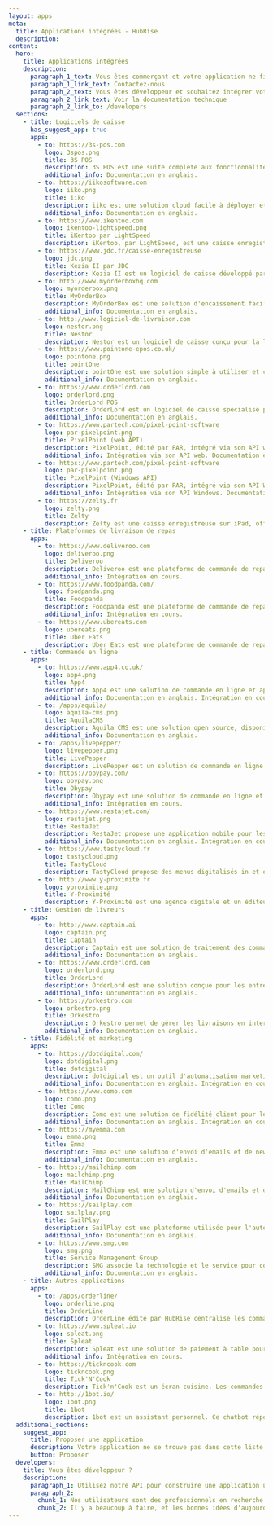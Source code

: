 ```yaml
---
layout: apps
meta:
  title: Applications intégrées - HubRise
  description:
content:
  hero:
    title: Applications intégrées
    description:
      paragraph_1_text: Vous êtes commerçant et votre application ne figure pas dans cette liste ?
      paragraph_1_link_text: Contactez-nous
      paragraph_2_text: Vous êtes développeur et souhaitez intégrer votre application à HubRise ?
      paragraph_2_link_text: Voir la documentation technique
      paragraph_2_link_to: /developers
  sections:
    - title: Logiciels de caisse
      has_suggest_app: true
      apps:
        - to: https://3s-pos.com
          logo: 3spos.png
          title: 3S POS
          description: 3S POS est une suite complète aux fonctionnalités personnalisables pour répondre aux besoins de chaque restaurant ou hôtelier.
          additional_info: Documentation en anglais.
        - to: https://iikosoftware.com
          logo: iiko.png
          title: iiko
          description: iiko est une solution cloud facile à déployer et à faire évoluer. Plus de 30.000 entreprises mono ou multisites l'utilisent pour automatiser leurs opérations.
          additional_info: Documentation en anglais.
        - to: https://www.ikentoo.com
          logo: ikentoo-lightspeed.png
          title: iKentoo par LightSpeed
          description: iKentoo, par LightSpeed, est une caisse enregistreuse cloud sur iPad pour la restauration et l'hôtellerie, avec une forte présence à l'international.
        - to: https://www.jdc.fr/caisse-enregistreuse
          logo: jdc.png
          title: Kezia II par JDC
          description: Kezia II est un logiciel de caisse développé par JDC, un leader français des solutions d'encaissement. Kezia II s'adapte à tous les types de commerces.
        - to: http://www.myorderboxhq.com
          logo: myorderbox.png
          title: MyOrderBox
          description: MyOrderBox est une solution d'encaissement facile à installer et à utiliser.
          additional_info: Documentation en anglais.
        - to: http://www.logiciel-de-livraison.com
          logo: nestor.png
          title: Nestor
          description: Nestor est un logiciel de caisse conçu pour la livraison à domicile et la vente à emporter.
        - to: https://www.pointone-epos.co.uk/
          logo: pointone.png
          title: pointOne
          description: pointOne est une solution simple à utiliser et complète avec gestion de stock, rapports et analyses des données.
          additional_info: Documentation en anglais.
        - to: https://www.orderlord.com
          logo: orderlord.png
          title: OrderLord POS
          description: OrderLord est un logiciel de caisse spécialisé pour la livraison. OrderLord offre de nombreuses fonctionnalités pour faciliter le travail en cuisine, la gestion de livreurs et l'analyse des données.
          additional_info: Documentation en anglais.
        - to: https://www.partech.com/pixel-point-software
          logo: par-pixelpoint.png
          title: PixelPoint (web API)
          description: PixelPoint, édité par PAR, intégré via son API web, répond aux besoins de la restauration et du divertissement, avec un focus sur la gestion des coûts, la prévention des pertes et la fidélisation.
          additional_info: Intégration via son API web. Documentation en anglais.
        - to: https://www.partech.com/pixel-point-software
          logo: par-pixelpoint.png
          title: PixelPoint (Windows API)
          description: PixelPoint, édité par PAR, intégré via son API Windows, répond aux besoins de la restauration et du divertissement, avec un focus sur la gestion des coûts, la prévention des pertes et la fidélisation.
          additional_info: Intégration via son API Windows. Documentation en anglais.
        - to: https://zelty.fr
          logo: zelty.png
          title: Zelty
          description: Zelty est une caisse enregistreuse sur iPad, offrant une solution complète et pensée pour les chaînes. La solution s'adapte cependant à tout type de restaurant.
    - title: Plateformes de livraison de repas
      apps:
        - to: https://www.deliveroo.com
          logo: deliveroo.png
          title: Deliveroo
          description: Deliveroo est une plateforme de commande de repas et d'épicerie en ligne. Les clients peuvent commander en ligne ou via une app mobile.
          additional_info: Intégration en cours.
        - to: https://www.foodpanda.com/
          logo: foodpanda.png
          title: Foodpanda
          description: Foodpanda est une plateforme de commande de repas avec service de livraison à domicile. Les clients peuvent commander en ligne ou via une app mobile.
          additional_info: Intégration en cours.
        - to: https://www.ubereats.com
          logo: ubereats.png
          title: Uber Eats
          description: Uber Eats est une plateforme de commande de repas avec service de livraison à domicile. Les clients peuvent commander en ligne ou via une app mobile.
    - title: Commande en ligne
      apps:
        - to: https://www.app4.co.uk/
          logo: app4.png
          title: App4
          description: App4 est une solution de commande en ligne et application mobile, qui s'adapte aux besoins de la vente à emporter, des cafés/restaurants et des commerces de détail alimentaire.
          additional_info: Documentation en anglais. Intégration en cours.
        - to: /apps/aquila/
          logo: aquila-cms.png
          title: AquilaCMS
          description: Aquila CMS est une solution open source, disponible pour l'édition et la création de sites e-commerce. Aquila CMS peut être téléchargé, ou utilisé avec les services de développement et d'hébergement proposés par l'éditeur.
          additional_info: Documentation en anglais.
        - to: /apps/livepepper/
          logo: livepepper.png
          title: LivePepper
          description: LivePepper est un solution de commande en ligne pour les restaurants, conçue pour la livraison à domicile et la vente à emporter. Adaptée aux indépendants comme aux chaînes. LivePepper est untilisé en France, en Grande-Bretagne et à l'international.
        - to: https://obypay.com/
          logo: obypay.png
          title: Obypay
          description: Obypay est une solution de commande en ligne et de commande à table pour les restaurants avec une conciergierie digitale pour les hotels.
          additional_info: Intégration en cours.
        - to: https://www.restajet.com/
          logo: restajet.png
          title: RestaJet
          description: RestaJet propose une application mobile pour les réservations et un site de commande en ligne pour les restaurants. Des outils de gestion de contenu et de marketing sont disponibles sur la console RestaJet.
          additional_info: Documentation en anglais. Intégration en cours.
        - to: https://www.tastycloud.fr
          logo: tastycloud.png
          title: TastyCloud
          description: TastyCloud propose des menus digitalisés in et out store pour les restaurants et les hôtels. L'offre comprend des menus sur tablettes, des porte-menus extérieurs, un site de click and collect, des écrans dynamiques, et une application mobile de prise de commande par scan de QR codes.
        - to: http://www.y-proximite.fr
          logo: yproximite.png
          title: Y-Proximité
          description: Y-Proximité est une agence digitale et un éditeur de solutions de commande en ligne pour les PME et les petits commerçants.
    - title: Gestion de livreurs
      apps:
        - to: http://www.captain.ai
          logo: captain.png
          title: Captain
          description: Captain est une solution de traitement des commandes et de tracking des livreurs.
          additional_info: Documentation en anglais.
        - to: https://www.orderlord.com
          logo: orderlord.png
          title: OrderLord
          description: OrderLord est une solution conçue pour les entreprises de livraison et les restaurants, permettant de suivre les livraisons grâce à une application mobile utilisant le GPS. OrderLord apporte aux clients une expérience de livraison transparente.
          additional_info: Documentation en anglais.
        - to: https://orkestro.com
          logo: orkestro.png
          title: Orkestro
          description: Orkestro permet de gérer les livraisons en interne ou de les externaliser à des opérateurs offrant des services de livraison à la demande.
          additional_info: Documentation en anglais.
    - title: Fidélité et marketing
      apps:
        - to: https://dotdigital.com/
          logo: dotdigital.png
          title: dotdigital
          description: dotdigital est un outil d'automatisation marketing omnicanal utilisé pour engager et créer des relations avec ses clients grâce à des ampagnes marketing par e-mail, SMS, notifications en push, chat et annonces sur les réseaux sociaux.
          additional_info: Documentation en anglais. Intégration en cours.
        - to: https://www.como.com
          logo: como.png
          title: Como
          description: Como est une solution de fidélité client pour les commerçants, les hôteliers et les restaurateurs permettant de personnaliser les offres grâce à l'analyse des données clients.
          additional_info: Documentation en anglais. Intégration en cours.
        - to: https://myemma.com
          logo: emma.png
          title: Emma
          description: Emma est une solution d'envoi d'emails et de newsletters personnalisés, avec support à la stratégie et à la conception de la campagne marketing.
          additional_info: Documentation en anglais.
        - to: https://mailchimp.com
          logo: mailchimp.png
          title: MailChimp
          description: MailChimp est une solution d'envoi d'emails et de newsletters personnalisés.
          additional_info: Documentation en anglais.
        - to: https://sailplay.com
          logo: sailplay.png
          title: SailPlay
          description: SailPlay est une plateforme utilisée pour l'automatisation des campagnes d'emailing. Elle permet de mieux connaître ses clients afin de les fidéliser.
          additional_info: Documentation en anglais.
        - to: https://www.smg.com
          logo: smg.png
          title: Service Management Group
          description: SMG associe la technologie et le service pour collecter et analyser vos données, afin de comprendre les comportements de vos clients et d'agir en conséquence.
          additional_info: Documentation en anglais.
    - title: Autres applications
      apps:
        - to: /apps/orderline/
          logo: orderline.png
          title: OrderLine
          description: OrderLine édité par HubRise centralise les commandes passées depuis un site e-commerce ou autre plateforme de commande en ligne. Les commandes sont ainsi gérées et imprimés.
        - to: https://www.spleat.io
          logo: spleat.png
          title: Spleat
          description: Spleat est une solution de paiement à table pour les bars et restaurants, qui permet aux clients de payer et de partager l'addition  depuis leur téléphone.
          additional_info: Intégration en cours.
        - to: https://tickncook.com
          logo: tickncook.png
          title: Tick'N'Cook
          description: Tick'n'Cook est un écran cuisine. Les commandes provenant de votre site Internet, de vos bornes ou de votre caisse apparaissent en temps réel sur des écrans tactiles. La solution est personnalisable avec possibilité de mettre en place des écrans spécialisés par atelier (bar, cuisine...).
        - to: http://1bot.io/
          logo: 1bot.png
          title: 1bot
          description: 1bot est un assistant personnel. Ce chatbot répond aux questions des clients et transmet un résumé de la conversation au magasin par SMS. Il est possible de prendre un rendez-vous, demander un rappel ou poser une question.
  additional_sections:
    suggest_app:
      title: Proposer une application
      description: Votre application ne se trouve pas dans cette liste ? Envoyez-nous quelques informations et HubRise se chargera de les contacter.
      button: Proposer
  developers:
    title: Vous êtes développeur ?
    description:
      paragraph_1: Utilisez notre API pour construire une application utile aux commerçants. Proposez-la aux utilisateurs d'HubRise en la publiant sur notre site.
      paragraph_2:
        chunk_1: Nos utilisateurs sont des professionnels en recherche de solutions pour moderniser leur activité.
        chunk_2: Il y a beaucoup à faire, et les bonnes idées d'aujourd'hui sont les standards de demain.
---
```

